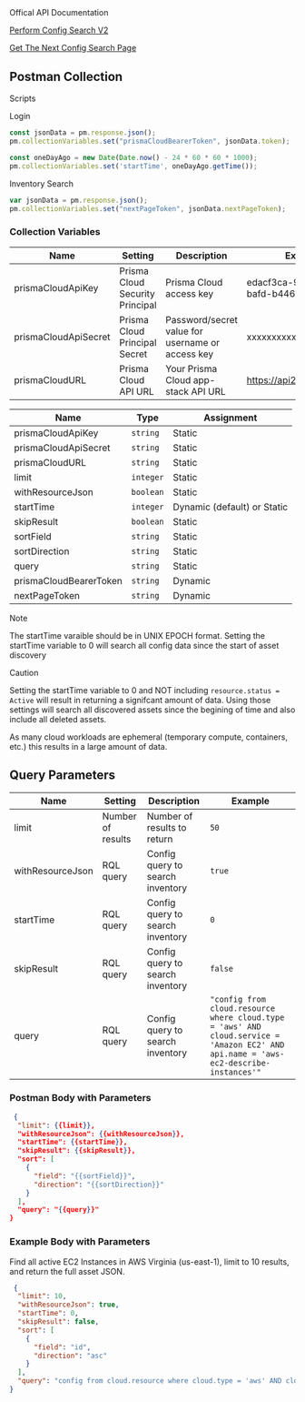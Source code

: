 ##

Offical API Documentation

[Perform Config Search V2](https://pan.dev/prisma-cloud/api/cspm/search-config-v-2/)

[Get The Next Config Search Page](https://pan.dev/prisma-cloud/api/cspm/search-config-page/)


## Postman Collection

Scripts

Login

```JavaScript
const jsonData = pm.response.json();
pm.collectionVariables.set("prismaCloudBearerToken", jsonData.token);

const oneDayAgo = new Date(Date.now() - 24 * 60 * 60 * 1000);
pm.collectionVariables.set('startTime', oneDayAgo.getTime());
```

Inventory Search

```JavaScript
var jsonData = pm.response.json();
pm.collectionVariables.set("nextPageToken", jsonData.nextPageToken);
```


### Collection Variables

 | Name |  Setting  | Description | Example
 |------|-----------|-------------|---------
 | prismaCloudApiKey | Prisma Cloud Security Principal | Prisma Cloud access key | edacf3ca-947a-48a1-bafd-b44626a4c047
 | prismaCloudApiSecret | Prisma Cloud Principal Secret | Password/secret value for username or access key | xxxxxxxxxxxx
 | prismaCloudURL | Prisma Cloud API URL | Your Prisma Cloud app-stack API URL | https://api2.prismacloud.io


 | Name |  Type  | Assignment  | 
 |------|--------|-------------|
 | prismaCloudApiKey | `string` | Static
 | prismaCloudApiSecret | `string` | Static
 | prismaCloudURL | `string` | Static
 | limit | `integer` | Static
 | withResourceJson | `boolean` | Static
 | startTime | `integer` | Dynamic (default) or Static
 | skipResult | `boolean` | Static
 | sortField | `string` | Static
 | sortDirection | `string` | Static
 | query | `string` | Static
 | prismaCloudBearerToken | `string` | Dynamic
 | nextPageToken | `string` | Dynamic

> [!NOTE]
> The startTime varaible should be in UNIX EPOCH format.
> Setting the startTime variable to 0 will search all config data since the start of asset discovery
> 

> [!CAUTION]
> Setting the startTime variable to 0 and NOT including `resource.status = Active`
> will result in returning a signifcant amount of data.
> Using those settings will search all discovered assets since the begining of time
> and also include all deleted assets. 
>
> As many cloud workloads are ephemeral (temporary compute, containers, etc.) this
> results in a large amount of data.

## Query Parameters

 | Name |  Setting  | Description | Example
 |------|-----------|-------------|---------
 | limit | Number of results | Number of results to return | `50`
| withResourceJson | RQL query | Config query to search inventory | `true`
| startTime | RQL query | Config query to search inventory | `0`
| skipResult | RQL query | Config query to search inventory | `false`
| query | RQL query | Config query to search inventory | `"config from cloud.resource where cloud.type = 'aws' AND cloud.service = 'Amazon EC2' AND api.name = 'aws-ec2-describe-instances'"`


### Postman Body with Parameters

```json
 {
  "limit": {{limit}},
  "withResourceJson": {{withResourceJson}},
  "startTime": {{startTime}},
  "skipResult": {{skipResult}},
  "sort": [
    {
      "field": "{{sortField}}",
      "direction": "{{sortDirection}}"
    }
  ],
  "query": "{{query}}"
}
```

### Example Body with Parameters

Find all active EC2 Instances in AWS Virginia (us-east-1), limit to 10 results, and return the full asset JSON.

```json
 {
  "limit": 10,
  "withResourceJson": true,
  "startTime": 0,
  "skipResult": false,
  "sort": [
    {
      "field": "id",
      "direction": "asc"
    }
  ],
  "query": "config from cloud.resource where cloud.type = 'aws' AND cloud.service = 'Amazon EC2' AND api.name = 'aws-ec2-describe-instances' AND cloud.region = 'AWS Virginia' AND resource.status = Active"
}
```